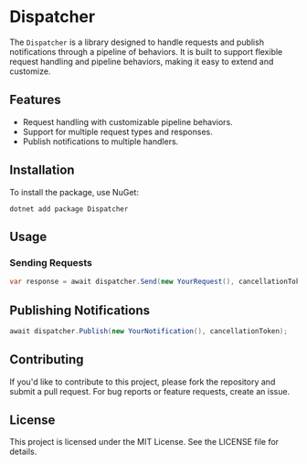 # Dispatcher

The `Dispatcher` is a library designed to handle requests and publish notifications through a pipeline of behaviors. It is built to support flexible request handling and pipeline behaviors, making it easy to extend and customize.

## Features

- Request handling with customizable pipeline behaviors.
- Support for multiple request types and responses.
- Publish notifications to multiple handlers.

## Installation

To install the package, use NuGet:

```shell
dotnet add package Dispatcher
```

## Usage

### Sending Requests

```csharp
var response = await dispatcher.Send(new YourRequest(), cancellationToken);
```

## Publishing Notifications

```csharp
await dispatcher.Publish(new YourNotification(), cancellationToken);
```
## Contributing

If you'd like to contribute to this project, please fork the repository and submit a pull request. For bug reports or feature requests, create an issue.

## License

This project is licensed under the MIT License. See the LICENSE file for details.